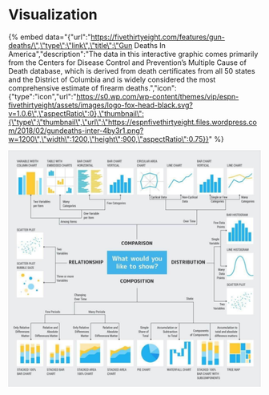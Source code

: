 # Visualization

{% embed data="{\"url\":\"https://fivethirtyeight.com/features/gun-deaths/\",\"type\":\"link\",\"title\":\"Gun Deaths In America\",\"description\":\"The data in this interactive graphic comes primarily from the Centers for Disease Control and Prevention’s Multiple Cause of Death database, which is derived from death certificates from all 50 states and the District of Columbia and is widely considered the most comprehensive estimate of firearm deaths.\",\"icon\":{\"type\":\"icon\",\"url\":\"https://s0.wp.com/wp-content/themes/vip/espn-fivethirtyeight/assets/images/logo-fox-head-black.svg?v=1.0.6\",\"aspectRatio\":0},\"thumbnail\":{\"type\":\"thumbnail\",\"url\":\"https://espnfivethirtyeight.files.wordpress.com/2018/02/gundeaths-inter-4by3r1.png?w=1200\",\"width\":1200,\"height\":900,\"aspectRatio\":0.75}}" %}

![](../.gitbook/assets/image%20%286%29.png)

